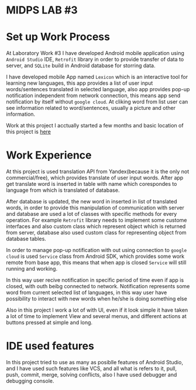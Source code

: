 # MIDPS LAB #3

# Set up Work Process

At Laboratory Work #3 I have developed Android mobile application using `Android Studio` IDE, `Retrofit` library in order to provide transfer of data to server, and `SQLite` build in Android database for storring data.

I have developed mobile App named `Lexicon` which is an interactive tool for learning new languages, this app provides a list of user input words/sentences translated in selected language, also app provides pop-up notification independent from network connection, this means app send notification by itself without `google cloud`. At cliking word from list user can see information related to word/sentences, usually a picture and other information.

Work at this project I acctually started a few months and basic location of this project is [here](https://github.com/ASV44/Lexicon)

# Work Experience

At this project is used translation API from Yandex(because it is the only not commercial/free), which provides translate of user input words. After app get translate word is inserted in table with name which corespondes to language from which is translated of database.

After database is updated, the new word in inserted in list of translated words, in order to provide this manipulation of communication with server and database are used a lot of classes with specific methods for every operation. For example `Retrofit` library needs to implement some custome interfaces and also custom class which represent object which is returned from server, database also used custom class for representing object from database tables.

In order to manage pop-up notification with out using connection to `google cloud` is used `Service` class from Android SDK, which provides some work remote from base app, this means that when app is closed `Service` will still running and working.

In this way user recive notification in specific period of time even if app is closed, with outh beibg connected to network. Notification represents some word from current selected list of languages, in this way user have possibility to interact with new words when he/she is doing something else

Also in this project I work a lot of with UI, even if it look simple it have taken a lot of time to implement View and several menus, and different actions at buttons pressed at simple and long.

# IDE used features

In this project tried to use as many as posiblle features of Android Studio, and I have used such features like VCS, and all what is refers to it, pull, push, commit, merge, solving conflicts, also I have used debugger and debugging console.
